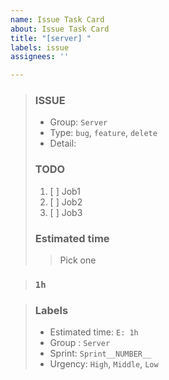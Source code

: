 ```yaml
---
name: Issue Task Card
about: Issue Task Card
title: "[server] "
labels: issue
assignees: ''

---
```


> ### ISSUE
> * Group:  `Server`
> * Type: `bug`, `feature`, `delete`
> * Detail: 
> 
> ### TODO
> 1. [ ]  Job1
> 2. [ ]  Job2
> 3. [ ]  Job3
> 
> ### Estimated time
> > Pick one
> 

> ### `1h`

> ### Labels
> * Estimated time: `E: 1h`
> * Group : `Server`
> * Sprint: `Sprint__NUMBER__`
> * Urgency: `High`, `Middle`, `Low`

